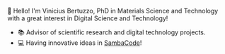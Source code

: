 👋 Hello! I'm Vinicius Bertuzzo, PhD in Materials Science and Technology with a great interest in Digital Science and Technology!

- 📚 Advisor of scientific research and digital technology projects.
- 💻 Having innovative ideas in [SambaCode](https://sambacode.com.br)!
